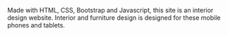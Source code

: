 Made with HTML, CSS, Bootstrap and Javascript, this site is an interior design website.  Interior and furniture design is designed for these mobile phones and tablets.




